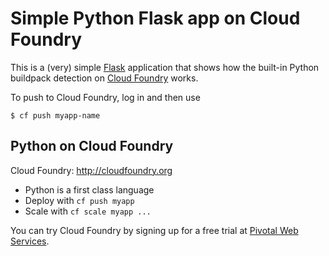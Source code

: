 # Simple Python Flask app on Cloud Foundry

This is a (very) simple [Flask](http://flask.pocoo.org/) application that shows how the built-in Python buildpack detection on [Cloud Foundry](http://cloudfoundry.org) works.

To push to Cloud Foundry, log in and then use
```
$ cf push myapp-name
```

## Python on Cloud Foundry

Cloud Foundry: http://cloudfoundry.org

* Python is a first class language
* Deploy with `cf push myapp`
* Scale with `cf scale myapp ...`

You can try Cloud Foundry by signing up for a free trial at [Pivotal Web Services](http://run.pivotal.io).

